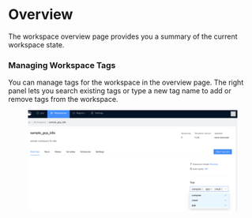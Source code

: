 # Overview

The workspace overview page provides you a summary of the current workspace state.

### Managing Workspace Tags

You can manage tags for the workspace in the overview page. The right panel lets you search existing tags or type a new tag name to add or remove tags from the workspace.

<figure><img src="../../.gitbook/assets/image (119).png" alt=""><figcaption></figcaption></figure>
